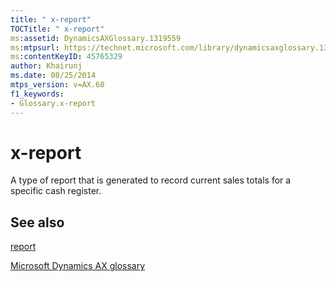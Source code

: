 ```yaml
---
title: " x-report"
TOCTitle: " x-report"
ms:assetid: DynamicsAXGlossary.1319559
ms:mtpsurl: https://technet.microsoft.com/library/dynamicsaxglossary.1319559(v=AX.60)
ms:contentKeyID: 45765329
author: Khairunj
ms.date: 08/25/2014
mtps_version: v=AX.60
f1_keywords:
- Glossary.x-report
---
```


# x-report

A type of report that is generated to record current sales totals for a specific cash register.

## See also

[report](report.md)

[Microsoft Dynamics AX glossary](glossary/microsoft-dynamics-ax-glossary.md)

  


